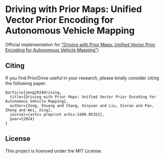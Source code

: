 # Driving with Prior Maps: Unified Vector Prior Encoding for Autonomous Vehicle Mapping

Official implementation for ["Driving with Prior Maps: Unified Vector Prior Encoding for Autonomous Vehicle Mapping"](https://arxiv.org/abs/2403.08639))

## Citing

If you find PriorDrive useful in your research, please kindly consider citing the following paper.
```
@article{zeng2024driving,
  title={Driving with Prior Maps: Unified Vector Prior Encoding for Autonomous Vehicle Mapping},
  author={Zeng, Shuang and Chang, Xinyuan and Liu, Xinran and Pan, Zheng and Wei, Xing},
  journal={arXiv preprint arXiv:2409.05352},
  year={2024}
}
```

## License
This project is licensed under the MIT License.
